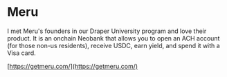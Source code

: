 # Meru

I met Meru's founders in our Draper University program and love their product. It is an onchain Neobank that allows you to open an ACH account (for those non-us residents), receive USDC, earn yield, and spend it with a Visa card.&#x20;

[https://getmeru.com/](https://getmeru.com/)
